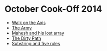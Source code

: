# October Cook-Off 2014

* [Walk on the Axis][]
* [The Army][]
* [Mahesh and his lost array](http://www.codechef.com/COOK51/problems/ANUMLA)
* [The Dirty Path](http://www.codechef.com/COOK51/problems/ANUTDP)
* [Substring and five rules](http://www.codechef.com/COOK51/problems/ANUSFR)

[Walk on the Axis]: https://www.codechef.com/COOK51/problems/ANUWTA
[The Army]:         https://www.codechef.com/COOK51/problems/ANUARM
